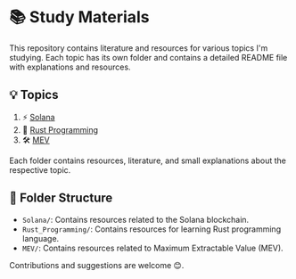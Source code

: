 
# 📚 Study Materials

This repository contains literature and resources for various topics I'm studying. Each topic has its own folder and contains a detailed README file with explanations and resources.

## 💡 Topics

1. ⚡ [Solana](./Solana)
2. 🦀 [Rust Programming](./Rust_Programming)
3. 🛠️ [MEV](./MEV)

Each folder contains resources, literature, and small explanations about the respective topic.

## 📂 Folder Structure

- `Solana/`: Contains resources related to the Solana blockchain.
- `Rust_Programming/`: Contains resources for learning Rust programming language.
- `MEV/`: Contains resources related to Maximum Extractable Value (MEV).

Contributions and suggestions are welcome 😊.
